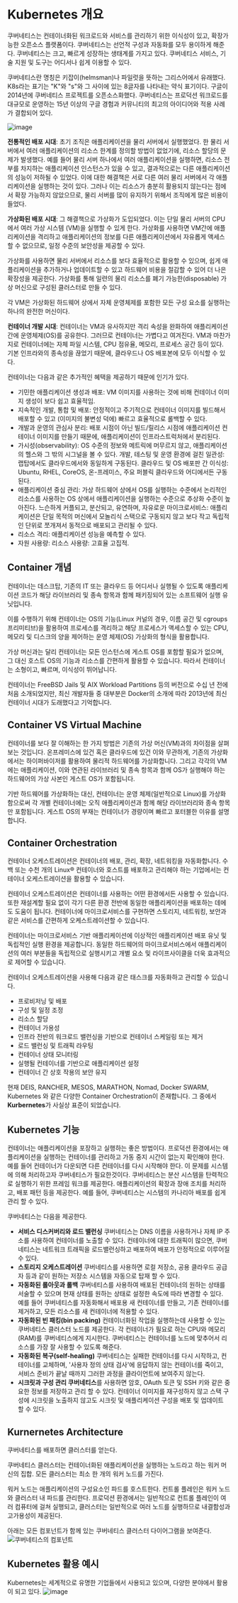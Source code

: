 

# Kubernetes 개요
쿠버네티스는 컨테이너화된 워크로드와 서비스를 관리하기 위한 이식성이 있고, 확장가능한 오픈소스 플랫폼이다. 쿠버네티스는 선언적 구성과 자동화를 모두 용이하게 해준다. 쿠버네티스는 크고, 빠르게 성장하는 생태계를 가지고 있다. 쿠버네티스 서비스, 기술 지원 및 도구는 어디서나 쉽게 이용할 수 있다.

쿠버네티스란 명칭은 키잡이(helmsman)나 파일럿을 뜻하는 그리스어에서 유래했다. K8s라는 표기는 "K"와 "s"와 그 사이에 있는 8글자를 나타내는 약식 표기이다. 구글이 2014년에 쿠버네티스 프로젝트를 오픈소스화했다. 쿠버네티스는 프로덕션 워크로드를 대규모로 운영하는 15년 이상의 구글 경험과 커뮤니티의 최고의 아이디어와 적용 사례가 결합되어 있다.

![image](https://user-images.githubusercontent.com/23617635/150284719-a6094f9e-88b8-4567-9ef5-45e5662462c0.png)

**전통적인 배포 시대**: 초기 조직은 애플리케이션을 물리 서버에서 실행했었다. 한 물리 서버에서 여러 애플리케이션의 리소스 한계를 정의할 방법이 없었기에, 리소스 할당의 문제가 발생했다. 예를 들어 물리 서버 하나에서 여러 애플리케이션을 실행하면, 리소스 전부를 차지하는 애플리케이션 인스턴스가 있을 수 있고, 결과적으로는 다른 애플리케이션의 성능이 저하될 수 있었다. 이에 대한 해결책은 서로 다른 여러 물리 서버에서 각 애플리케이션을 실행하는 것이 있다. 그러나 이는 리소스가 충분히 활용되지 않는다는 점에서 확장 가능하지 않았으므로, 물리 서버를 많이 유지하기 위해서 조직에게 많은 비용이 들었다.

**가상화된 배포 시대**: 그 해결책으로 가상화가 도입되었다. 이는 단일 물리 서버의 CPU에서 여러 가상 시스템 (VM)을 실행할 수 있게 한다. 가상화를 사용하면 VM간에 애플리케이션을 격리하고 애플리케이션의 정보를 다른 애플리케이션에서 자유롭게 액세스 할 수 없으므로, 일정 수준의 보안성을 제공할 수 있다.

가상화를 사용하면 물리 서버에서 리소스를 보다 효율적으로 활용할 수 있으며, 쉽게 애플리케이션을 추가하거나 업데이트할 수 있고 하드웨어 비용을 절감할 수 있어 더 나은 확장성을 제공한다. 가상화를 통해 일련의 물리 리소스를 폐기 가능한(disposable) 가상 머신으로 구성된 클러스터로 만들 수 있다.

각 VM은 가상화된 하드웨어 상에서 자체 운영체제를 포함한 모든 구성 요소를 실행하는 하나의 완전한 머신이다.

**컨테이너 개발 시대**: 컨테이너는 VM과 유사하지만 격리 속성을 완화하여 애플리케이션 간에 운영체제(OS)를 공유한다. 그러므로 컨테이너는 가볍다고 여겨진다. VM과 마찬가지로 컨테이너에는 자체 파일 시스템, CPU 점유율, 메모리, 프로세스 공간 등이 있다. 기본 인프라와의 종속성을 끊었기 때문에, 클라우드나 OS 배포본에 모두 이식할 수 있다.

컨테이너는 다음과 같은 추가적인 혜택을 제공하기 때문에 인기가 있다.

- 기민한 애플리케이션 생성과 배포: VM 이미지를 사용하는 것에 비해 컨테이너 이미지 생성이 보다 쉽고 효율적임.
- 지속적인 개발, 통합 및 배포: 안정적이고 주기적으로 컨테이너 이미지를 빌드해서 배포할 수 있고 (이미지의 불변성 덕에) 빠르고 효율적으로 롤백할 수 있다.
- 개발과 운영의 관심사 분리: 배포 시점이 아닌 빌드/릴리스 시점에 애플리케이션 컨테이너 이미지를 만들기 때문에, 애플리케이션이 인프라스트럭처에서 분리된다.
- 가시성(observability): OS 수준의 정보와 메트릭에 머무르지 않고, 애플리케이션의 헬스와 그 밖의 시그널을 볼 수 있다.
개발, 테스팅 및 운영 환경에 걸친 일관성: 랩탑에서도 클라우드에서와 동일하게 구동된다.
클라우드 및 OS 배포판 간 이식성: Ubuntu, RHEL, CoreOS, 온-프레미스, 주요 퍼블릭 클라우드와 어디에서든 구동된다.
- 애플리케이션 중심 관리: 가상 하드웨어 상에서 OS를 실행하는 수준에서 논리적인 리소스를 사용하는 OS 상에서 애플리케이션을 실행하는 수준으로 추상화 수준이 높아진다.
느슨하게 커플되고, 분산되고, 유연하며, 자유로운 마이크로서비스: 애플리케이션은 단일 목적의 머신에서 모놀리식 스택으로 구동되지 않고 보다 작고 독립적인 단위로 쪼개져서 동적으로 배포되고 관리될 수 있다.
- 리소스 격리: 애플리케이션 성능을 예측할 수 있다.
- 자원 사용량: 리소스 사용량: 고효율 고집적.



## Container 개념
컨테이너는 데스크탑, 기존의 IT 또는 클라우드 등 어디서나 실행될 수 있도록 애플리케이션 코드가 해당 라이브러리 및 종속 항목과 함께 패키징되어 있는 소프트웨어 실행 유닛입니다.

이를 수행하기 위해 컨테이너는 OS의 기능(Linux 커널의 경우, 이름 공간 및 cgroups 프리미티브)을 활용하여 프로세스를 격리하고 해당 프로세스가 액세스할 수 있는 CPU, 메모리 및 디스크의 양을 제어하는 운영 체제(OS) 가상화의 형식을 활용합니다.

가상 머신과는 달리 컨테이너는 모든 인스턴스에 게스트 OS를 포함할 필요가 없으며, 그 대신 호스트 OS의 기능과 리소스를 간편하게 활용할 수 있습니다. 따라서 컨테이너는 소형이고, 빠르며, 이식성이 뛰어납니다.

컨테이너는 FreeBSD Jails 및 AIX Workload Partitions 등의 버전으로 수십 년 전에 처음 소개되었지만, 최신 개발자들 중 대부분은 Docker의 소개에 따라 2013년에 최신 컨테이너 시대가 도래했다고 기억합니다.

## Container VS Virtual Machine
컨테이너를 보다 잘 이해하는 한 가지 방법은 기존의 가상 머신(VM)과의 차이점을 살펴보는 것입니다. 온프레미스에 있건 혹은 클라우드에 있건 이와 무관하게, 기존의 가상화에서는 하이퍼바이저를 활용하여 물리적 하드웨어를 가상화합니다. 그리고 각각의 VM에는 애플리케이션, 이와 연관된 라이브러리 및 종속 항목과 함께 OS가 실행해야 하는 하드웨어의 가상 사본인 게스트 OS가 포함됩니다.

기반 하드웨어를 가상화하는 대신, 컨테이너는 운영 체제(일반적으로 Linux)를 가상화함으로써 각 개별 컨테이너에는 오직 애플리케이션과 함께 해당 라이브러리와 종속 항목만 포함됩니다. 게스트 OS의 부재는 컨테이너가 경량이며 빠르고 포터블한 이유를 설명합니다.

## Container Orchestration
컨테이너 오케스트레이션은 컨테이너의 배포, 관리, 확장, 네트워킹을 자동화합니다. 수백 또는 수천 개의 Linux® 컨테이너와 호스트를 배포하고 관리해야 하는 기업에서는 컨테이너 오케스트레이션을 활용할 수 있습니다. 

컨테이너 오케스트레이션은 컨테이너를 사용하는 어떤 환경에서든 사용할 수 있습니다. 또한 재설계할 필요 없이 각기 다른 환경 전반에 동일한 애플리케이션을 배포하는 데에도 도움이 됩니다. 컨테이너에 마이크로서비스를 구현하면 스토리지, 네트워킹, 보안과 같은 서비스를 간편하게 오케스트레이션할 수 있습니다. 

컨테이너는 마이크로서비스 기반 애플리케이션에 이상적인 애플리케이션 배포 유닛 및 독립적인 실행 환경을 제공합니다. 동일한 하드웨어의 마이크로서비스에서 애플리케이션의 여러 부분들을 독립적으로 실행시키고 개별 요소 및 라이프사이클을 더욱 효과적으로 제어할 수 있습니다.

컨테이너 오케스트레이션을 사용해 다음과 같은 태스크를 자동화하고 관리할 수 있습니다.

- 프로비저닝 및 배포
- 구성 및 일정 조정 
- 리소스 할당
- 컨테이너 가용성
- 인프라 전반의 워크로드 밸런싱을 기반으로 컨테이너 스케일링 또는 제거
- 로드 밸런싱 및 트래픽 라우팅 
- 컨테이너 상태 모니터링
- 실행될 컨테이너를 기반으로 애플리케이션 설정
- 컨테이너 간 상호 작용의 보안 유지

현재 DEIS, RANCHER, MESOS, MARATHON, Nomad, Docker SWARM, Kubernetes 와 같은 다양한 Container Orchestration이 존재합니다.
그 중에서 **Kurbernetes**가 사실상 표준이 되었습니다.

## Kubernetes 기능
컨테이너는 애플리케이션을 포장하고 실행하는 좋은 방법이다. 프로덕션 환경에서는 애플리케이션을 실행하는 컨테이너를 관리하고 가동 중지 시간이 없는지 확인해야 한다. 예를 들어 컨테이너가 다운되면 다른 컨테이너를 다시 시작해야 한다. 
이 문제를 시스템에 의해 처리하고자 쿠버네티스가 필요한것이다.
쿠버네티스는 분산 시스템을 탄력적으로 실행하기 위한 프레임 워크를 제공한다. 애플리케이션의 확장과 장애 조치를 처리하고, 배포 패턴 등을 제공한다. 
예를 들어, 쿠버네티스는 시스템의 카나리아 배포를 쉽게 관리 할 수 있다.

쿠버네티스는 다음을 제공한다.
- **서비스 디스커버리와 로드 밸런싱** 쿠버네티스는 DNS 이름을 사용하거나 자체 IP 주소를 사용하여 컨테이너를 노출할 수 있다. 컨테이너에 대한 트래픽이 많으면, 쿠버네티스는 네트워크 트래픽을 로드밸런싱하고 배포하여 배포가 안정적으로 이루어질 수 있다.
- **스토리지 오케스트레이션** 쿠버네티스를 사용하면 로컬 저장소, 공용 클라우드 공급자 등과 같이 원하는 저장소 시스템을 자동으로 탑재 할 수 있다.
- **자동화된 롤아웃과 롤백** 쿠버네티스를 사용하여 배포된 컨테이너의 원하는 상태를 서술할 수 있으며 현재 상태를 원하는 상태로 설정한 속도에 따라 변경할 수 있다. 예를 들어 쿠버네티스를 자동화해서 배포용 새 컨테이너를 만들고, 기존 컨테이너를 제거하고, 모든 리소스를 새 컨테이너에 적용할 수 있다.
- **자동화된 빈 패킹(bin packing)** 컨테이너화된 작업을 실행하는데 사용할 수 있는 쿠버네티스 클러스터 노드를 제공한다. 각 컨테이너가 필요로 하는 CPU와 메모리(RAM)를 쿠버네티스에게 지시한다. 쿠버네티스는 컨테이너를 노드에 맞추어서 리소스를 가장 잘 사용할 수 있도록 해준다.
- **자동화된 복구(self-healing)** 쿠버네티스는 실패한 컨테이너를 다시 시작하고, 컨테이너를 교체하며, '사용자 정의 상태 검사'에 응답하지 않는 컨테이너를 죽이고, 서비스 준비가 끝날 때까지 그러한 과정을 클라이언트에 보여주지 않는다.
- **시크릿과 구성 관리 쿠버네티스**를 사용하면 암호, OAuth 토큰 및 SSH 키와 같은 중요한 정보를 저장하고 관리 할 수 있다. 컨테이너 이미지를 재구성하지 않고 스택 구성에 시크릿을 노출하지 않고도 시크릿 및 애플리케이션 구성을 배포 및 업데이트 할 수 있다.




## Kurnernetes Architecture
쿠버네티스를 배포하면 클러스터를 얻는다.

쿠버네티스 클러스터는 컨테이너화된 애플리케이션을 실행하는 노드라고 하는 워커 머신의 집합. 모든 클러스터는 최소 한 개의 워커 노드를 가진다.

워커 노드는 애플리케이션의 구성요소인 파드를 호스트한다. 컨트롤 플레인은 워커 노드와 클러스터 내 파드를 관리한다. 프로덕션 환경에서는 일반적으로 컨트롤 플레인이 여러 컴퓨터에 걸쳐 실행되고, 클러스터는 일반적으로 여러 노드를 실행하므로 내결함성과 고가용성이 제공된다.


아래는 모든 컴포넌트가 함께 있는 쿠버네티스 클러스터 다이어그램을 보여준다.
![쿠버네티스의 컴포넌트](https://d33wubrfki0l68.cloudfront.net/2475489eaf20163ec0f54ddc1d92aa8d4c87c96b/e7c81/images/docs/components-of-kubernetes.svg)


## Kubernetes 활용 예시
Kubernetes는 세계적으로 유명한 기업들에서 사용되고 있으며, 다양한 분야에서 활용이 되고 있다.
![image](https://user-images.githubusercontent.com/23617635/150284487-69edb9da-9c56-48a9-aa74-0ed8f2c97859.png)
